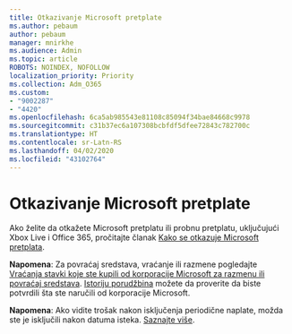 ```yaml
---
title: Otkazivanje Microsoft pretplate
ms.author: pebaum
author: pebaum
manager: mnirkhe
ms.audience: Admin
ms.topic: article
ROBOTS: NOINDEX, NOFOLLOW
localization_priority: Priority
ms.collection: Adm_O365
ms.custom:
- "9002287"
- "4420"
ms.openlocfilehash: 6ca5ab985543e81108c85094f34bae84668c9978
ms.sourcegitcommit: c31b37ec6a107308bcbfdf5dfee72843c782700c
ms.translationtype: HT
ms.contentlocale: sr-Latn-RS
ms.lasthandoff: 04/02/2020
ms.locfileid: "43102764"
---
```

# <a name="cancel-microsoft-subscription"></a>Otkazivanje Microsoft pretplate

Ako želite da otkažete Microsoft pretplatu ili probnu pretplatu, uključujući Xbox Live i Office 365, pročitajte članak [Kako se otkazuje Microsoft pretplata](https://support.microsoft.com/help/4027815).

**Napomena**: Za povraćaj sredstava, vraćanje ili razmene pogledajte [Vraćanja stavki koje ste kupili od korporacije Microsoft za razmenu ili povraćaj sredstava](https://support.microsoft.com/help/10558). [Istoriju porudžbina](https://account.microsoft.com/billing/orders/) možete da proverite da biste potvrdili šta ste naručili od korporacije Microsoft. 

**Napomena**: Ako vidite trošak nakon isključenja periodične naplate, možda ste je isključili nakon datuma isteka. [Saznajte više](https://support.microsoft.com/help/10640). 
